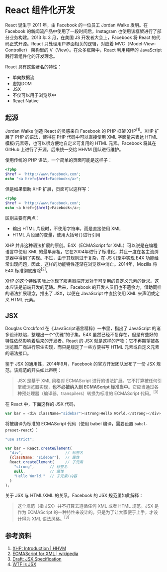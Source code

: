 # React 组件化开发

React 诞生于 2011 年，由 Facebook 的一位员工 Jordan Walke 发明。在 Facebook 的新闻流产品中使用了一段时间后，Instagram 也使用该框架进行了部分业务构建。2013 年 3 月，在美国 JS 开发者大会上，Facebook 将 React 的代码正式开源。React 只处理用户界面相关的逻辑，对应着 MVC（Model-View-Controller） 架构里的 V（View）。在众多框架中，React 利用纯粹的 JavaScript 践行着组件化的开发理念。

React 具有这些著名的特性：

+ 单向数据流
+ 虚拟DOM
+ JSX
+ 不仅可以用于浏览器中
+ React Native

## 起源

Jordan Walke 创造 React 的灵感来自 Facebook 的 PHP 框架 XHP<sup>[1]</sup>。XHP 扩展了 PHP 的语法，使得在 PHP 代码中可以直接使用 XML 字面量来表达 HTML 模板/元素等，也可以很方便地自定义可复用的 HTML 元素。Facebook 将其在 GitHub 上进行了开源。后来统一交给 HHVM 团队进行维护。

使用传统的 PHP 语法，一个简单的页面可能是这样子：

```php
<?php
$href = 'http://www.facebook.com';
echo "<a href=$href>Facebook</a>";
```

但是如果借助 XHP 扩展，页面可以这样写：

```php
<?php
$href = 'http://www.facebook.com';
echo <a href={$href}>Facebook</a>;
```

区别主要有两点：

+ 输出 HTML 片段时，不使用字符串，而是直接使用 XML
+ HTML 片段里的变量，使用大括号`{}`进行引用

XHP 并非这种语法扩展的原创。E4X（ECMAScript for XML）可以说是在编程语言中使用 XML 的最早鼻祖，它在2004年进行了标准化，并且一度在各主流浏览器中得到了实现。不过，由于其规则过于复杂，在 JS 引擎中实现 E4X 功能经常出现问题，因此，这样的功能特性逐渐在浏览器中消亡。2014年，Mozilla 将 E4X 标准彻底废除<sup>[2]</sup>。

XHP 的这个特性实际上体现了服务器端开发对于可复用的自定义元素的诉求。这本应该是前端开发的范畴。后来，Facebook 的开发人员们也不遗余力，借助同样的语法扩展理念，推出了 JSX，以便在 JavaScript 中直接使用 XML 来声明或定义 HTML 元素。

## JSX

Douglas Crockford 在《JavaScript语言精粹》一书里，指出了 JavaScript 的诸多设计缺陷，整理出一个“优雅”的子集。E4X 虽然已经不复存在，但是有些好的特性依然影响着后来的开发者。React 的 JSX 就是这样的产物：它不再期望被各浏览器厂商进行原生实现，而只是规定了一些方便书写 HTML 元素或自定义元素的语法接口。

鉴于 JSX 的通用性，2014年9月，Facebook 的官方开发团队发布了一份 JSX 规范。该规范的开头如此声明：

> JSX 是基于 XML 风格对 ECMAScript 进行的语法扩展。它不打算被任何引擎或浏览器实现，**也不必被纳入到 ECMAScript 标准当中**。它应当通过各种预处理器（编译器，transpilers）转换为标准的 ECMAScript 代码。<sup>[3]</sup>

在 React 中，下面这样的 JSX 代码，

```javascript
var bar = <div className="sidebar"><strong>Hello World.</strong></div>;
```

将被编译为标准的 ECMAScript 代码（使用 babel 编译，需要设置 `babel-preset-react`）：

```javascript
"use strict";

var bar = React.createElement(
  "div",                   // 标签名
  {className: "sidebar"},  // 属性
  React.createElement(     // 子元素
    "strong",       // 标签名
    null,           // 属性
    "Hello World."  // 子元素/内容
  )
);
```

关于 JSX 与 HTML/XML 的关系，Facebook 的 JSX 规范里如此解释：

> 这个规范（指 JSX）并不打算去遵循任何 XML 或者 HTML 规范。JSX 是作为 ECMAScript 的一种特性来设计的。只是为了让大家便于上手，才设计得为 XML 语法风格。<sup>[3]</sup>


## 参考资料


1. [XHP: Introduction | HHVM](https://docs.hhvm.com/hack/XHP/introduction)
2. [ECMAScript for XML | wikipedia](https://en.wikipedia.org/wiki/ECMAScript_for_XML)
3. [Draft: JSX Specification](https://facebook.github.io/jsx/)
4. [WTF is JSX](https://jasonformat.com/wtf-is-jsx/)

